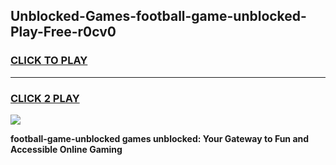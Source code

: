 
## Unblocked-Games-football-game-unblocked-Play-Free-r0cv0
<h3>
<a href="https://premium76.site?title=football-game-unblocked&ref=20M">CLICK TO PLAY</a></h3>
<hr>

<h3>
<a href="https://premium76.site?title=football-game-unblocked&ref=20M">CLICK 2 PLAY</a>
  
</h3>

<a href="https://premium76.site?title=football-game-unblocked&ref=19M"><img src="https://clearcache.store/games.png"></a>


**football-game-unblocked games unblocked: Your Gateway to Fun and Accessible Online Gaming**
